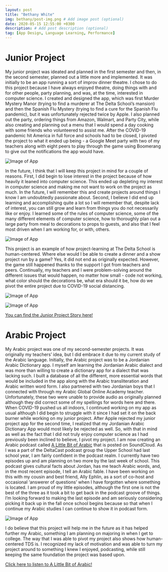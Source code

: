 ```yaml
---
layout: post
title: "Bethany White"
img: bethany/post-img.png # Add image post (optional)
date: 2020-05-15 12:55:00 +0300
description: # Add post description (optional)
tag: [App Design, Language Learning, Performance]
---
```

# Junior Project
My junior project was ideated and planned in the first semester and then, in the second semester, planned out a little more and implemented. It was initially to be an app running a sort of improv dinner theatre. I chose to do this project because I have always enjoyed theatre, doing things with and for other people, party planning, and was, at the time, interested in computer science. I created and designed the app, which was first Murder Mystery Manor (trying to find a murderer at The Delta School’s mansion) and then the Spanish Flu Mystery (trying to find a cure for the Spanish Flu pandemic), but it was unfortunately rejected twice by Apple. I also planned out the party, ordering things from Amazon, Walmart, and Party City, while also creating and planning out a menu that I would spend a day cooking with some friends who volunteered to assist me. After the COVID-19 pandemic hit America in full force and schools had to be closed, I pivoted the project to what it ended up being - a Google Meet party with two of my teachers along with eight peers to play through the game using Boomerang to give out the notifications the app would have.

![Image of App](../assets/img/bethany/app1.png)


In the future, I think that I will keep this project in mind for a couple of reasons. First, I did begin to lose interest in the project because of how heavily it leaned into computer science. This ended up depleting my interest in computer science and making me not want to work on the project as much. In the future, I will remember this and create projects around things I know I am undoubtedly passionate about. Second, I believe I did end up learning and accomplishing quite a lot so I will remember that, despite lack of interest, you can still grow and learn from things you do not necessarily like or enjoy. I learned some of the rules of computer science, some of the many different elements of computer science, how to thoroughly plan out a large party from meal to decorations to props to guests, and also that I feel most driven when I am working for, or with, others.

![Image of App](../assets/img/bethany/app2.png)


This project is an example of how project-learning at The Delta School is human-centered. Where else would I be able to create a dinner and a show project run by a game? Yes, it did not end as originally expected. However, the game still happened thanks to the support I got from teachers and peers. Continually, my teachers and I were problem-solving around the different issues that would happen, no matter how small - code not working, what color should the decorations be, what era should it be, how do we pivot the entire project due to COVID-19 social distancing.

![Image of App](../assets/img/bethany/app3.png)


![Image of App](../assets/img/bethany/app4.jpg)

[You can find the Junior Project Story here!](../assets/downloads/bethjp.docx)



# Arabic Project
My Arabic project was one of my second-semester projects. It was originally my teachers’ idea, but I did embrace it due to my current study of the Arabic language. Initially, the Arabic project was to be a Jordanian Arabic Dictionary app. I myself am learning the Jordanian Arabic dialect and was more than willing to create a dictionary app for a dialect that was lacking such. I built a database of all the different, more essential words that would be included in the app along with the Arabic transliteration and Arabic written word form. I also partnered with two Jordanian boys that I connected with through my Arabic Global Online Academy teacher. Unfortunately, these two were unable to provide audio as originally planned although they did correct some of my spellings for words here and there. When COVID-19 pushed us all indoors, I continued working on my app as usual although I did begin to struggle with it since I had set it on the back burner while working on my junior project. After Apple rejected my junior project app for the second time, I realized that my Jordanian Arabic Dictionary App would most likely be rejected as well. So, with that in mind as well as the fact that I did not truly enjoy computer science as I had previously been inclined to believe, I pivot my project.
I am now creating an Arabic podcast called [A Little Bit of Arabic](https://soundcloud.com/bethany-white-244455993) that is posted on SoundCloud. As I was a part of the DeltaCast podcast group the Upper School had last school year, I am fairly confident in the podcast realm. I currently have two episodes up and am planning on two more by the last week of school. This podcast gives cultural facts about Jordan, has me teach Arabic words, and, in the most recent episode, I tell an Arabic fable. I have been working on this with my cousin and best friend, Ally Ephlin, as a sort of co-host and occasional ‘answerer of questions’ when I have forgotten where something is located. I am proud of my little episodes, although the first one is not the best of the three as it took a bit to get back in the podcast groove of things. I’m looking forward to making the last episode and am seriously considering picking it back up in the fall once school begins because so that when I continue my Arabic studies I can continue to show it in podcast form.

![Image of App](../assets/img/bethany/arabic1.png)


I do believe that this project will help me in the future as it has helped further my Arabic, something I am planning on majoring in when I get to college. The way that I was able to pivot my project also shows how human-centered TDS is. I recognized my lack of motivation and was able to turn my project around to something I knew I enjoyed, podcasting, while still keeping the same foundation the project was based upon.

[Click here to listen to A Little Bit of Arabic!](https://soundcloud.com/bethany-white-244455993)

